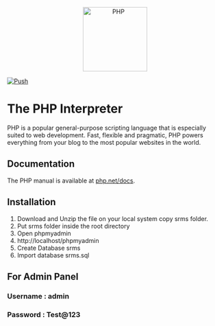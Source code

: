 <div align="center">
    <a href="https://php.net">
        <img
            alt="PHP"
            src="https://www.php.net/images/logos/new-php-logo.svg"
            width="150">
    </a>
</div>

[![Push](https://github.com/php/php-src/actions/workflows/push.yml/badge.svg)](https://github.com/php/php-src/actions/workflows/push.yml)

# The PHP Interpreter

PHP is a popular general-purpose scripting language that is especially suited to
web development. Fast, flexible and pragmatic, PHP powers everything from your
blog to the most popular websites in the world.

## Documentation

The PHP manual is available at [php.net/docs](https://php.net/docs).

## Installation

1. Download and Unzip the file on your local system copy srms folder.
2. Put srms folder inside the root directory
3. Open phpmyadmin
4. http://localhost/phpmyadmin
5. Create Database srms
6. Import database srms.sql

## For Admin Panel

### Username : admin
### Password : Test@123



